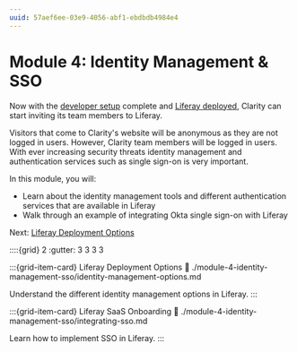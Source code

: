 ```yaml
---
uuid: 57aef6ee-03e9-4056-abf1-ebdbdb4984e4
---
```

# Module 4: Identity Management & SSO

Now with the [developer setup](./module-2-developer-setup.md) complete and [Liferay deployed](./module-3-deploying-liferay.md), Clarity can start inviting its team members to Liferay.

Visitors that come to Clarity's website will be anonymous as they are not logged in users. However, Clarity team members will be logged in users. With ever increasing security threats identity management and authentication services such as single sign-on is very important.

In this module, you will:

* Learn about the identity management tools and different authentication services that are available in Liferay
* Walk through an example of integrating Okta single sign-on with Liferay

Next: [Liferay Deployment Options](./module-4-identity-management-sso/identity-management-options.md)

::::{grid} 2
:gutter: 3 3 3 3

:::{grid-item-card}  Liferay Deployment Options
:link: ./module-4-identity-management-sso/identity-management-options.md

Understand the different identity management options in Liferay.
:::

:::{grid-item-card}  Liferay SaaS Onboarding
:link: ./module-4-identity-management-sso/integrating-sso.md

Learn how to implement SSO in Liferay.
:::